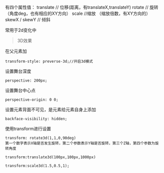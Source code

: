 有四个属性值：
translate  // 位移(距离，有translateX,translateY)
rotate // 旋转（角度deg，也有相应的XY方向）
scale  //缩放 （缩放倍数，有XY方向的）
skewX  /  skewY // 倾斜

常用于2d变化中

> 3D效果

在父元素加
```
transform-style: preverse-3d;//开启3d模式
```

设置舞台深度
```
perspective: 200px;
```

设置舞台中心点
```
perspective-origin: 0 0;
```

设置元素背面不可见，是元素给元素自身上添加
```
backface-visibility: hidden;
```


使用transform进行设置
```
transform: rotate3d(1,1,0,90deg)
第一个数字表示X轴是否发生旋转，第二个参数表示Y轴是否旋转，第三个Z轴，第四个参数为旋转角度

transform:translate3d(100px,100px,1000px)

transform:scale3d(1.5,0.5,1);








```
